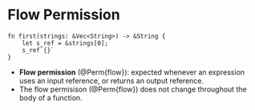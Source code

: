 # Flow Permission

```aquascope,permissions,showFlows,boundaries
fn first(strings: &Vec<String>) -> &String {
    let s_ref = &strings[0];
    s_ref`{}`
}
```

- **Flow permission** (@Perm{flow}): expected whenever an expression uses an input reference, or returns an output reference.
- The flow permisison (@Perm{flow}) does not change throughout the body of a function.
